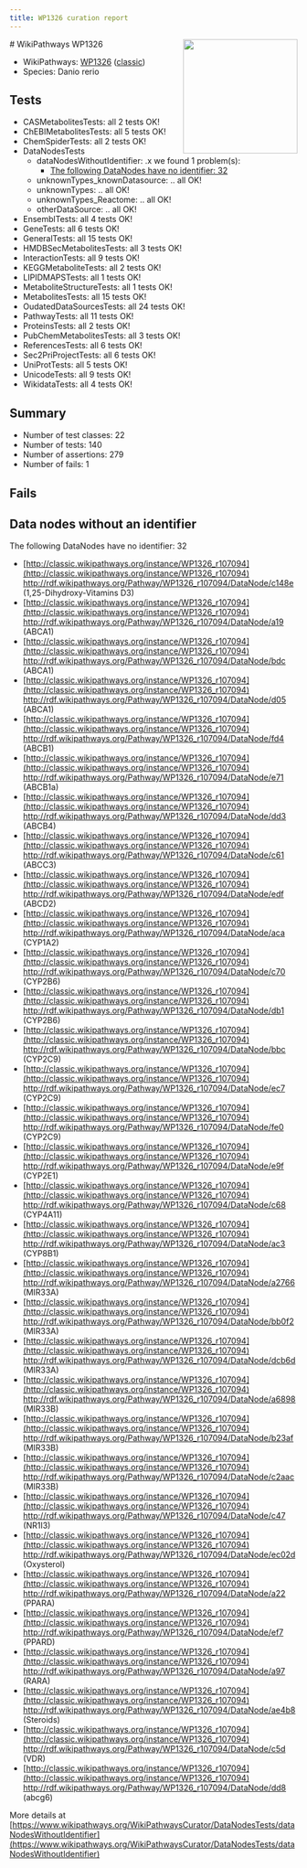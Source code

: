 ```yaml
---
title: WP1326 curation report
---
```


<img style="float: right; width: 200px" src="https://upload.wikimedia.org/wikipedia/commons/thumb/8/83/Wplogo_with_text_500.png/640px-Wplogo_with_text_500.png" />
# WikiPathways WP1326

* WikiPathways: [WP1326](https://wikipathways.org/pathways/WP1326) ([classic](https://classic.wikipathways.org/instance/WP1326))
* Species: Danio rerio
## Tests
* CASMetabolitesTests: all 2 tests OK!
* ChEBIMetabolitesTests: all 5 tests OK!
* ChemSpiderTests: all 2 tests OK!
* DataNodesTests
    * dataNodesWithoutIdentifier: .x we found 1 problem(s):
        * [The following DataNodes have no identifier: 32](#8792c4d0)
    * unknownTypes_knownDatasource: .. all OK!
    * unknownTypes: .. all OK!
    * unknownTypes_Reactome: .. all OK!
    * otherDataSource: .. all OK!
* EnsemblTests: all 4 tests OK!
* GeneTests: all 6 tests OK!
* GeneralTests: all 15 tests OK!
* HMDBSecMetabolitesTests: all 3 tests OK!
* InteractionTests: all 9 tests OK!
* KEGGMetaboliteTests: all 2 tests OK!
* LIPIDMAPSTests: all 1 tests OK!
* MetaboliteStructureTests: all 1 tests OK!
* MetabolitesTests: all 15 tests OK!
* OudatedDataSourcesTests: all 24 tests OK!
* PathwayTests: all 11 tests OK!
* ProteinsTests: all 2 tests OK!
* PubChemMetabolitesTests: all 3 tests OK!
* ReferencesTests: all 6 tests OK!
* Sec2PriProjectTests: all 6 tests OK!
* UniProtTests: all 5 tests OK!
* UnicodeTests: all 9 tests OK!
* WikidataTests: all 4 tests OK!


## Summary

* Number of test classes: 22
* Number of tests: 140
* Number of assertions: 279
* Number of fails: 1

## Fails

<a name="8792c4d0" />

## Data nodes without an identifier

The following DataNodes have no identifier: 32

* [http://classic.wikipathways.org/instance/WP1326_r107094](http://classic.wikipathways.org/instance/WP1326_r107094) http://rdf.wikipathways.org/Pathway/WP1326_r107094/DataNode/c148e (1,25-Dihydroxy-Vitamins D3)
* [http://classic.wikipathways.org/instance/WP1326_r107094](http://classic.wikipathways.org/instance/WP1326_r107094) http://rdf.wikipathways.org/Pathway/WP1326_r107094/DataNode/a19 (ABCA1)
* [http://classic.wikipathways.org/instance/WP1326_r107094](http://classic.wikipathways.org/instance/WP1326_r107094) http://rdf.wikipathways.org/Pathway/WP1326_r107094/DataNode/bdc (ABCA1)
* [http://classic.wikipathways.org/instance/WP1326_r107094](http://classic.wikipathways.org/instance/WP1326_r107094) http://rdf.wikipathways.org/Pathway/WP1326_r107094/DataNode/d05 (ABCA1)
* [http://classic.wikipathways.org/instance/WP1326_r107094](http://classic.wikipathways.org/instance/WP1326_r107094) http://rdf.wikipathways.org/Pathway/WP1326_r107094/DataNode/fd4 (ABCB1)
* [http://classic.wikipathways.org/instance/WP1326_r107094](http://classic.wikipathways.org/instance/WP1326_r107094) http://rdf.wikipathways.org/Pathway/WP1326_r107094/DataNode/e71 (ABCB1a)
* [http://classic.wikipathways.org/instance/WP1326_r107094](http://classic.wikipathways.org/instance/WP1326_r107094) http://rdf.wikipathways.org/Pathway/WP1326_r107094/DataNode/dd3 (ABCB4)
* [http://classic.wikipathways.org/instance/WP1326_r107094](http://classic.wikipathways.org/instance/WP1326_r107094) http://rdf.wikipathways.org/Pathway/WP1326_r107094/DataNode/c61 (ABCC3)
* [http://classic.wikipathways.org/instance/WP1326_r107094](http://classic.wikipathways.org/instance/WP1326_r107094) http://rdf.wikipathways.org/Pathway/WP1326_r107094/DataNode/edf (ABCD2)
* [http://classic.wikipathways.org/instance/WP1326_r107094](http://classic.wikipathways.org/instance/WP1326_r107094) http://rdf.wikipathways.org/Pathway/WP1326_r107094/DataNode/aca (CYP1A2)
* [http://classic.wikipathways.org/instance/WP1326_r107094](http://classic.wikipathways.org/instance/WP1326_r107094) http://rdf.wikipathways.org/Pathway/WP1326_r107094/DataNode/c70 (CYP2B6)
* [http://classic.wikipathways.org/instance/WP1326_r107094](http://classic.wikipathways.org/instance/WP1326_r107094) http://rdf.wikipathways.org/Pathway/WP1326_r107094/DataNode/db1 (CYP2B6)
* [http://classic.wikipathways.org/instance/WP1326_r107094](http://classic.wikipathways.org/instance/WP1326_r107094) http://rdf.wikipathways.org/Pathway/WP1326_r107094/DataNode/bbc (CYP2C9)
* [http://classic.wikipathways.org/instance/WP1326_r107094](http://classic.wikipathways.org/instance/WP1326_r107094) http://rdf.wikipathways.org/Pathway/WP1326_r107094/DataNode/ec7 (CYP2C9)
* [http://classic.wikipathways.org/instance/WP1326_r107094](http://classic.wikipathways.org/instance/WP1326_r107094) http://rdf.wikipathways.org/Pathway/WP1326_r107094/DataNode/fe0 (CYP2C9)
* [http://classic.wikipathways.org/instance/WP1326_r107094](http://classic.wikipathways.org/instance/WP1326_r107094) http://rdf.wikipathways.org/Pathway/WP1326_r107094/DataNode/e9f (CYP2E1)
* [http://classic.wikipathways.org/instance/WP1326_r107094](http://classic.wikipathways.org/instance/WP1326_r107094) http://rdf.wikipathways.org/Pathway/WP1326_r107094/DataNode/c68 (CYP4A11)
* [http://classic.wikipathways.org/instance/WP1326_r107094](http://classic.wikipathways.org/instance/WP1326_r107094) http://rdf.wikipathways.org/Pathway/WP1326_r107094/DataNode/ac3 (CYP8B1)
* [http://classic.wikipathways.org/instance/WP1326_r107094](http://classic.wikipathways.org/instance/WP1326_r107094) http://rdf.wikipathways.org/Pathway/WP1326_r107094/DataNode/a2766 (MIR33A)
* [http://classic.wikipathways.org/instance/WP1326_r107094](http://classic.wikipathways.org/instance/WP1326_r107094) http://rdf.wikipathways.org/Pathway/WP1326_r107094/DataNode/bb0f2 (MIR33A)
* [http://classic.wikipathways.org/instance/WP1326_r107094](http://classic.wikipathways.org/instance/WP1326_r107094) http://rdf.wikipathways.org/Pathway/WP1326_r107094/DataNode/dcb6d (MIR33A)
* [http://classic.wikipathways.org/instance/WP1326_r107094](http://classic.wikipathways.org/instance/WP1326_r107094) http://rdf.wikipathways.org/Pathway/WP1326_r107094/DataNode/a6898 (MIR33B)
* [http://classic.wikipathways.org/instance/WP1326_r107094](http://classic.wikipathways.org/instance/WP1326_r107094) http://rdf.wikipathways.org/Pathway/WP1326_r107094/DataNode/b23af (MIR33B)
* [http://classic.wikipathways.org/instance/WP1326_r107094](http://classic.wikipathways.org/instance/WP1326_r107094) http://rdf.wikipathways.org/Pathway/WP1326_r107094/DataNode/c2aac (MIR33B)
* [http://classic.wikipathways.org/instance/WP1326_r107094](http://classic.wikipathways.org/instance/WP1326_r107094) http://rdf.wikipathways.org/Pathway/WP1326_r107094/DataNode/c47 (NR1I3)
* [http://classic.wikipathways.org/instance/WP1326_r107094](http://classic.wikipathways.org/instance/WP1326_r107094) http://rdf.wikipathways.org/Pathway/WP1326_r107094/DataNode/ec02d (Oxysterol)
* [http://classic.wikipathways.org/instance/WP1326_r107094](http://classic.wikipathways.org/instance/WP1326_r107094) http://rdf.wikipathways.org/Pathway/WP1326_r107094/DataNode/a22 (PPARA)
* [http://classic.wikipathways.org/instance/WP1326_r107094](http://classic.wikipathways.org/instance/WP1326_r107094) http://rdf.wikipathways.org/Pathway/WP1326_r107094/DataNode/ef7 (PPARD)
* [http://classic.wikipathways.org/instance/WP1326_r107094](http://classic.wikipathways.org/instance/WP1326_r107094) http://rdf.wikipathways.org/Pathway/WP1326_r107094/DataNode/a97 (RARA)
* [http://classic.wikipathways.org/instance/WP1326_r107094](http://classic.wikipathways.org/instance/WP1326_r107094) http://rdf.wikipathways.org/Pathway/WP1326_r107094/DataNode/ae4b8 (Steroids)
* [http://classic.wikipathways.org/instance/WP1326_r107094](http://classic.wikipathways.org/instance/WP1326_r107094) http://rdf.wikipathways.org/Pathway/WP1326_r107094/DataNode/c5d (VDR)
* [http://classic.wikipathways.org/instance/WP1326_r107094](http://classic.wikipathways.org/instance/WP1326_r107094) http://rdf.wikipathways.org/Pathway/WP1326_r107094/DataNode/dd8 (abcg6)


More details at [https://www.wikipathways.org/WikiPathwaysCurator/DataNodesTests/dataNodesWithoutIdentifier](https://www.wikipathways.org/WikiPathwaysCurator/DataNodesTests/dataNodesWithoutIdentifier)


